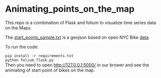 # Animating_points_on_the_map
This repo is a combination of Flask and folium to visualize time series data on the  Maps.


The [start_points_sample.txt](https://github.com/MINIMALaq/Animating_points_on_the_map/blob/main/start_points_sample.txt) is a geojson based on open NYC Bike [data](https://s3.amazonaws.com/tripdata/index.html)


To run the code: <br>

`pip install -r requirements.txt` <br>
`python folium_flask.py`  <br>
Then you need to open http://127.0.0.1:5000/ in our brower and see the animating of start point of bikes on the map.
